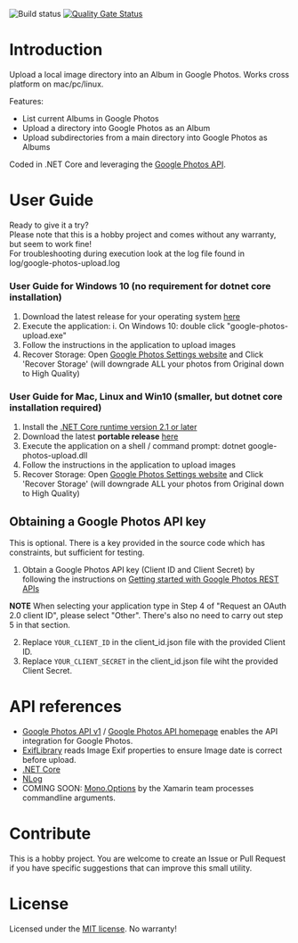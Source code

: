 ![Build status](https://runerasmussen.visualstudio.com/google-photos-upload/_apis/build/status/google-photos-upload-CI-Github)
[![Quality Gate Status](https://sonarcloud.io/api/project_badges/measure?project=runerasmussen_google-photos-upload&metric=alert_status)](https://sonarcloud.io/dashboard?id=runerasmussen_google-photos-upload)

# Introduction
Upload a local image directory into an Album in Google Photos. Works cross platform on mac/pc/linux.

Features:
* List current Albums in Google Photos
* Upload a directory into Google Photos as an Album
* Upload subdirectories from a main directory into Google Photos as Albums

Coded in .NET Core and leveraging the [Google Photos API](https://developers.google.com/photos/).


# User Guide
Ready to give it a try?<br />
Please note that this is a hobby project and comes without any warranty, but seem to work fine!<br />
For troubleshooting during execution look at the log file found in log/google-photos-upload.log

### User Guide for Windows 10 (no requirement for dotnet core installation)
1. Download the latest release for your operating system [here](https://github.com/runerasmussen/google-photos-upload/releases/latest)
2. Execute the application:
   i. On Windows 10: double click "google-photos-upload.exe"
3. Follow the instructions in the application to upload images
4. Recover Storage: Open [Google Photos Settings website](https://photos.google.com/settings)
and Click 'Recover Storage' (will downgrade ALL your photos from Original down to High Quality)


### User Guide for Mac, Linux and Win10 (smaller, but dotnet core installation required)
1. Install the [.NET Core runtime version 2.1 or later](https://www.microsoft.com/net/download)
2. Download the latest **portable release** [here](https://github.com/runerasmussen/google-photos-upload/releases/latest)
3. Execute the application on a shell / command prompt: dotnet google-photos-upload.dll
4. Follow the instructions in the application to upload images
5. Recover Storage: Open [Google Photos Settings website](https://photos.google.com/settings)
and Click 'Recover Storage' (will downgrade ALL your photos from Original down to High Quality)





## Obtaining a Google Photos API key
This is optional. There is a key provided in the source code which has constraints, but sufficient for testing.
1. Obtain a Google Photos API key (Client ID and Client Secret) by following the instructions on [Getting started with Google Photos REST APIs](https://developers.google.com/photos/library/guides/get-started)

**NOTE** When selecting your application type in Step 4 of "Request an OAuth 2.0 client ID", please select "Other". There's also no need to carry out step 5 in that section.

2. Replace `YOUR_CLIENT_ID` in the client_id.json file with the provided Client ID. 
3. Replace `YOUR_CLIENT_SECRET` in the client_id.json file wiht the provided Client Secret.


# API references
* [Google Photos API v1](https://www.nuget.org/packages/Google.Apis.PhotosLibrary.v1/) / [Google Photos API homepage](https://developers.google.com/photos/) enables the API integration for Google Photos.
* [ExifLibrary](https://github.com/devedse/exiflibrary) reads Image Exif properties to ensure Image date is correct before upload.
* [.NET Core](https://dot.net)
* [NLog](https://nlog-project.org/)
* COMING SOON: [Mono.Options](https://github.com/xamarin/XamarinComponents/tree/master/XPlat/Mono.Options) by the Xamarin team processes commandline arguments.


# Contribute
This is a hobby project. 
You are welcome to create an Issue or Pull Request if you have specific suggestions that can improve this small utility. 


# License
Licensed under the [MIT license](LICENSE.md). No warranty!
